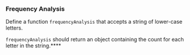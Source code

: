 ### Frequency Analysis

Define a function `frequencyAnalysis` that accepts a string of lower-case
letters.

`frequencyAnalysis` should return an object containing the count for each letter
in the string.\*\*\*\*
